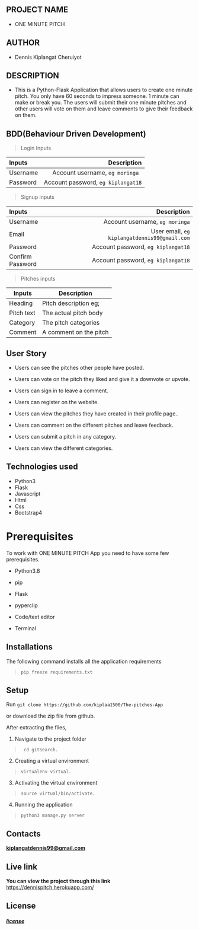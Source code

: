 ## PROJECT  NAME 
 - ONE MINUTE PITCH 

## AUTHOR 
 - Dennis Kiplangat Cheruiyot 

 ## DESCRIPTION 
 - This is a Python-Flask Application that allows users to create one minute pitch. You only have 60 seconds to impress someone. 1 minute can make or break you.
The users will submit their one minute pitches and other users will vote on them and leave comments to give their feedback on them.

 ## BDD(Behaviour Driven Development)


>Login Inputs

| Inputs |  Description |
| :---         |          ---: |
| Username  | Account username, ``eg moringa ``|
| Password  | Account password, ``eg kiplangat18``|

>Signup inputs

| Inputs |  Description |
| :---         |          ---: |
| Username  | Account username, ``eg moringa``|
| Email  | User email, ``eg kiplangatdennis99@gmail.com``|
| Password  | Account password, ``eg kiplangat18``|
| Confirm Password  | Account password, ``eg kiplangat18``|

> Pitches inputs

| Inputs | Description  |
|---|---|
|  Heading | Pitch description eg; |
|  Pitch text| The actual pitch body|
| Category|The pitch categories|
| Comment| A comment on the pitch|

## User Story

- Users can see the pitches other people have posted.

- Users can vote on the pitch they liked and give it a downvote or upvote.

- Users can sign in to leave a comment.

- Users can register on the website.

- Users can view the pitches they have created in their profile page..

- Users can comment on the different pitches and leave feedback. 

- Users can submit a pitch in any category. 

- Users can view the different categories. 

## Technologies used
* Python3
* Flask
* Javascript
* Html
* Css
* Bootstrap4


# Prerequisites

To work with ONE MINUTE PITCH App you need to have some few prerequisites.

- Python3.8

- pip

- Flask 

- pyperclip

- Code/text editor

- Terminal

## Installations

The following command installs all the application requirements
>``pip freeze requirements.txt``

## Setup
Run 
``git clone https://github.com/kiplaa1500/The-pitches-App``

or download the zip file from github.

After extracting the files, 

1. Navigate to the project folder
>`` cd gitSearch.`` 

2. Creating a virtual environment
>``virtualenv virtual.``

3. Activating the virtual environment
>``source virtual/bin/activate.``

4. Running the application
>``python3 manage.py server``


## Contacts 
**kiplangatdennis99@gmail.com**


## Live link 
**You can view the project through this link**
https://dennispitch.herokuapp.com/


## License 

#### [*license*](LICENSE)
